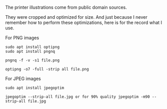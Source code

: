 The printer illustrations come from public domain sources.

They were cropped and optimized for size. And just because I never remember how to
perform these optimizations, here is for the record what I use.

For PNG images

```
sudo apt install optipng
sudo apt install pngnq

pngnq -f -v -s1 file.png

optipng -o7 -full -strip all file.png
```

For JPEG images

```
sudo apt install jpegoptim

jpegoptim --strip-all file.jpg or for 90% quality jpegoptim -m90 --strip-all file.jpg
```
